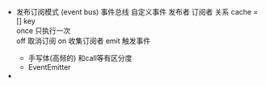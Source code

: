  - 发布订阅模式 (event bus) 事件总线
    自定义事件
     发布者
     订阅者
     关系 cache = []
     key    
     once  只执行一次  
     off   取消订阅
     on   收集订阅者
     emit 触发事件

     - 手写体(高频的) 和call等有区分度
     - EventEmitter 
     
-
